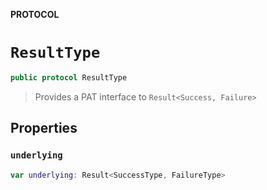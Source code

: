 **PROTOCOL**

# `ResultType`

```swift
public protocol ResultType
```

> Provides a PAT interface to `Result<Success, Failure>`

## Properties
### `underlying`

```swift
var underlying: Result<SuccessType, FailureType>
```
